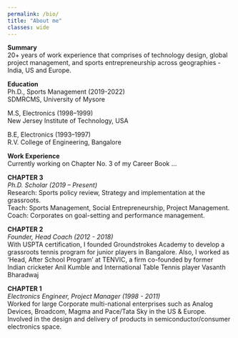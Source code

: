 ```yaml
---
permalink: /bio/
title: "About me"
classes: wide
---
```


**Summary**  
20+ years of work experience that comprises of technology design, global project management, and sports 
entrepreneurship across geographies - India, US and Europe.

**Education**  
Ph.D., Sports Management (2019-2022)  
SDMRCMS, University of Mysore

M.S, Electronics (1998–1999)  
New Jersey Institute of Technology, USA

B.E, Electronics (1993–1997)  
R.V. College of Engineering, Bangalore

**Work Experience**  
Currently working on Chapter No. 3 of my Career Book ...

**CHAPTER 3**  
*Ph.D. Scholar (2019 – Present)*  
Research: Sports policy review, Strategy and implementation at the grassroots.  
Teach: Sports Management, Social Entrepreneurship, Project Management.  
Coach: Corporates on goal-setting and performance management.   

**CHAPTER 2**  
*Founder, Head Coach (2012 - 2018)*  
With USPTA certification, I founded Groundstrokes Academy to develop a grassroots tennis program for junior players in Bangalore. Also, I worked as ‘Head, After School Program’ at TENVIC, a firm co-founded by former Indian cricketer Anil Kumble and International Table Tennis player Vasanth Bharadwaj

**CHAPTER 1**  
*Electronics Engineer, Project Manager (1998 - 2011)*  
Worked for large Corporate multi-national enterprises such as Analog Devices, Broadcom, Magma and Pace/Tata Sky in the US & Europe. Involved in the design and delivery of products in semiconductor/consumer electronics space.

